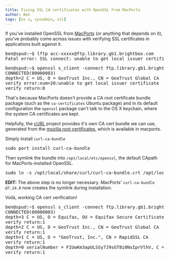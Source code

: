 ```yaml
---
title: Fixing SSL CA certificates with OpenSSL from MacPorts
author: Ben
tags: [os x, sysadmin, ssl]
---
```


If you've installed OpenSSL from [MacPorts](http://www.macports.org/) (or anything that depends on it), you've probably come across issues with verifying SSL certificates in applications built against it.

<pre>ben@spud:~$ lftp acc-xxxxx@ftp.library.gb1.brightbox.com
Fatal error: SSL_connect: unable to get local issuer certificate</pre>

<pre>
ben@spud:~$ openssl s_client -connect ftp.library.gb1.brightbox.com:21 -starttls ftp -CApath /opt/local/etc/openssl/
CONNECTED(00000003)
depth=2 C = US, O = GeoTrust Inc., CN = GeoTrust Global CA
verify error:num=20:unable to get local issuer certificate
verify return:0
</pre>

That's because MacPorts doesn't provide a CA root certificate bundle package (such as the ``ca-certificates`` Ubuntu package) and in its default configuration the ``openssl`` package can't talk to the OS X keychain, where the system CA certificates are kept.

Helpfully, the [cURL](http://curl.haxx.se/) project provides it's own CA cert bundle we can use, generated from the [mozilla root certificates](http://mxr.mozilla.org/mozilla/source/security/nss/lib/ckfw/builtins/certdata.txt?raw=1), which is available in macports.

Simply install ``curl-ca-bundle``

<pre>
sudo port install curl-ca-bundle
</pre>

Then symlink the bundle into ``/opt/local/etc/openssl``, the default CApath for MacPorts-installed OpenSSL.

<pre>
sudo ln -s /opt/local/share/curl/curl-ca-bundle.crt /opt/local/etc/openssl/cert.pem
</pre>

**EDIT:** The above step is no longer necessary. MacPorts' ``curl-ca-bundle @7.24.0`` now creates the symlink during installation.

Voilà, working CA cert verification!

<pre>ben@spud:~$ openssl s_client -connect ftp.library.gb1.brightbox.com:21 -starttls ftp -CApath /opt/local/etc/openssl/
CONNECTED(00000003)
depth=3 C = US, O = Equifax, OU = Equifax Secure Certificate Authority
verify return:1
depth=2 C = US, O = GeoTrust Inc., CN = GeoTrust Global CA
verify return:1
depth=1 C = US, O = "GeoTrust, Inc.", CN = RapidSSL CA
verify return:1
depth=0 serialNumber = FIUwKm3apULSSy7J9sGT8i0NxIprVlhV, C = GB, O = ftp.library.gb1.brightbox.com, OU = GT02477604, OU = See www.rapidssl.com/resources/cps (c)11, OU = Domain Control Validated - RapidSSL(R), CN = ftp.library.gb1.brightbox.com
verify return:1</pre>
